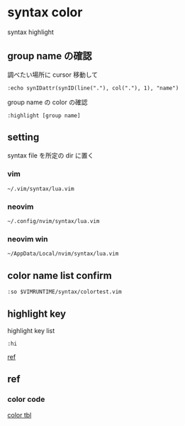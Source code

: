 
# syntax color

syntax highlight


## group name の確認

調べたい場所に cursor 移動して

```
:echo synIDattr(synID(line("."), col("."), 1), "name")
```

group name の color の確認

```
:highlight [group name]
```


## setting

syntax file を所定の dir に置く

### vim

```
~/.vim/syntax/lua.vim
```

### neovim

```
~/.config/nvim/syntax/lua.vim
```

### neovim win

```
~/AppData/Local/nvim/syntax/lua.vim
```


## color name list confirm

```
:so $VIMRUNTIME/syntax/colortest.vim
```


## highlight key

highlight key list

```
:hi
```

[ref](https://thinca.hatenablog.com/entry/I_expect_to_colorscheme )



## ref

### color code

[color tbl](https://www.ooq.jp/tech/ds/vim/vim-color-tbl-l.html )


